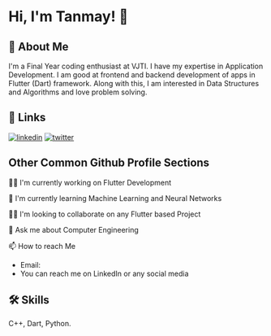 
# Hi, I'm Tanmay! 👋


## 🚀 About Me
I'm a Final Year coding enthusiast at VJTI. I have my expertise in Application Development. I am good at frontend and backend development of apps in Flutter (Dart) framework. 
Along with this, I am interested in Data Structures and Algorithms and love problem solving.



## 🔗 Links
[![linkedin](https://img.shields.io/badge/linkedin-0A66C2?style=for-the-badge&logo=linkedin&logoColor=white)](https://www.linkedin.com/in/tanmay-navandar-5bba4b206/)
[![twitter](https://img.shields.io/badge/twitter-1DA1F2?style=for-the-badge&logo=twitter&logoColor=white)](https://twitter.com/NavandarTanmay?t=reMdsNGE52razNPKPIGurg&s=09)


## Other Common Github Profile Sections
👩‍💻 I'm currently working on Flutter Development

🧠 I'm currently learning Machine Learning and Neural Networks

👯‍♀️ I'm looking to collaborate on any Flutter based Project 

💬 Ask me about Computer Engineering

📫 How to reach Me

- Email:
- You can reach me on LinkedIn or any social media


## 🛠 Skills
C++, Dart, Python.

